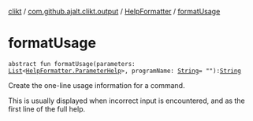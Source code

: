 [clikt](../../index.md) / [com.github.ajalt.clikt.output](../index.md) / [HelpFormatter](index.md) / [formatUsage](./format-usage.md)

# formatUsage

`abstract fun formatUsage(parameters: `[`List`](https://kotlinlang.org/api/latest/jvm/stdlib/kotlin.collections/-list/index.html)`<`[`HelpFormatter.ParameterHelp`](-parameter-help/index.md)`>, programName: `[`String`](https://kotlinlang.org/api/latest/jvm/stdlib/kotlin/-string/index.html)` = ""): `[`String`](https://kotlinlang.org/api/latest/jvm/stdlib/kotlin/-string/index.html)

Create the one-line usage information for a command.

This is usually displayed when incorrect input is encountered, and as the first line of the full help.

